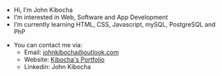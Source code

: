 - Hi, I’m John Kibocha
- I’m interested in Web, Software and App Development
- I’m currently learning HTML, CSS, Javascript, mySQL, PostgreSQL and PhP
<!--- 💞️ I’m looking to collaborate on ...--->
- You can contact me via:  
  - Email:      johnkibocha@outlook.com
  - Website: [Kibocha's Portfolio](https://johnkibocha.pythonanywhere.com/)
  - Linkedin:   John Kibocha

<!---
JohnKibocha/JohnKibocha is a ✨ special ✨ repository because its `README.md` (this file) appears on your GitHub profile.
You can click the Preview link to take a look at your changes.
--->
